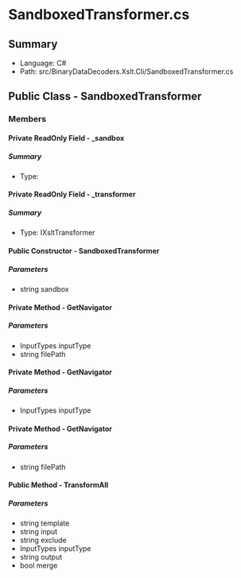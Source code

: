 ﻿# SandboxedTransformer.cs

## Summary

* Language: C#
* Path: src/BinaryDataDecoders.Xslt.Cli/SandboxedTransformer.cs

## Public Class - SandboxedTransformer

### Members

#### Private ReadOnly Field - _sandbox

##### Summary

 * Type: 

#### Private ReadOnly Field - _transformer

##### Summary

 * Type: IXsltTransformer 

#### Public Constructor - SandboxedTransformer

#####  Parameters

 - string sandbox 

#### Private Method - GetNavigator

#####  Parameters

 - InputTypes inputType 
 - string filePath 

#### Private Method - GetNavigator

#####  Parameters

 - InputTypes inputType 

#### Private Method - GetNavigator

#####  Parameters

 - string filePath 

#### Public Method - TransformAll

#####  Parameters

 - string template 
 - string input 
 - string exclude 
 - InputTypes inputType 
 - string output 
 - bool merge 

